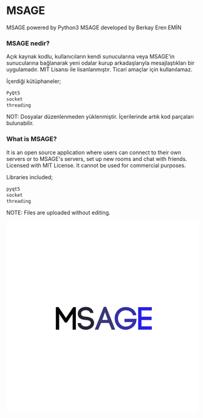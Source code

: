 # MSAGE #
MSAGE powered by Python3
MSAGE developed by Berkay Eren EMİN

### MSAGE nedir?
Açık kaynak kodlu, kullanıcıların kendi sunucularına veya MSAGE'in sunucularına bağlanarak yeni odalar kurup arkadaşlarıyla mesajlaştıkları bir uygulamadır. MIT Lisansı ile lisanlanmıştır. Ticari amaçlar için kullanılamaz.

İçerdiği kütüphaneler;
```
PyQt5
socket 
threading
```

NOT: Dosyalar düzenlenmeden yüklenmiştir. İçerilerinde artık kod parçaları bulunabilir.

### What is MSAGE?
It is an open source application where users can connect to their own servers or to MSAGE's servers, set up new rooms and chat with friends. Licensed with MIT License. It cannot be used for commercial purposes.

Libraries included;
```
pyqt5
socket
threading
```

NOTE: Files are uploaded without editing.


![alt text](https://github.com/Berkayerenemin/msage/blob/master/MSAGE.png)
